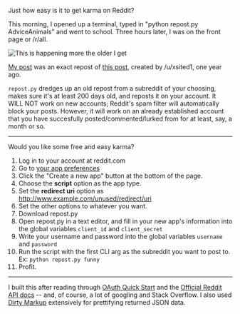 Just how easy is it to get karma on Reddit?

This morning, I opened up a terminal, typed in "python repost.py AdviceAnimals" and went to school. Three hours later, I was on the front page or /r/all.

![This is happening more the older I get](http://i.imgur.com/MAncgmJ.png)

[My post](https://www.reddit.com/r/AdviceAnimals/comments/5zjeqj/this_is_happening_more_the_older_i_get/) was an exact repost of [this post](https://www.reddit.com/r/AdviceAnimals/comments/32eigr/this_is_happening_more_the_older_i_get/), created by /u/xsited1, one year ago.

`repost.py` dredges up an old repost from a subreddit of your choosing, makes sure it's at least 200 days old, and reposts it on your account. It WILL NOT work on new accounts; Reddit's spam filter will automatically block your posts. However, it will work on an already established account that you have succesfully posted/commented/lurked from for at least, say, a month or so.

* * *

Would you like some free and easy karma?
1. Log in to your account at reddit.com
2. Go to [your app preferences](https://www.reddit.com/prefs/apps)
3. Click the "Create a new app" button at the bottom of the page.
4. Choose the **script** option as the app type.
5. Set the **redirect uri** option as http://www.example.com/unused/redirect/uri 
6. Set the other options to whatever you want.
7. Download repost.py
8. Open repost.py in a text editor, and fill in your new app's information into the global variables `client_id` and `client_secret`
9. Write your username and password into the global variables `username` and `password`
10. Run the script with the first CLI arg as the subreddit you want to post to. Ex: `python repost.py funny`
11. Profit.

* * *

I built this after reading through [OAuth Quick Start](https://github.com/reddit/reddit/wiki/OAuth2-Quick-Start-Example) and the [Official Reddit API docs](https://www.reddit.com/dev/api/) -- and, of course, a lot of googling and Stack Overflow. I also used [Dirty Markup](https://dirtymarkup.com/) extensively for prettifying returned JSON data.
